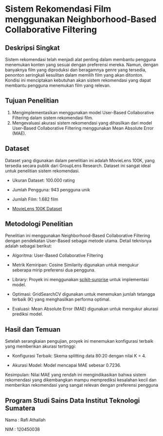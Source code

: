 # Sistem Rekomendasi Film menggunakan Neighborhood-Based Collaborative Filtering

## Deskripsi Singkat

Sistem rekomendasi telah menjadi alat penting dalam membantu pengguna menemukan konten yang sesuai dengan preferensi mereka. Namun, dengan banyaknya film yang diproduksi dan beragamnya genre yang tersedia, penonton seringkali kesulitan dalam memilih film yang akan ditonton. Kondisi ini menciptakan kebutuhan akan sistem rekomendasi yang dapat membantu pengguna menemukan film yang relevan.

## Tujuan Penelitian
1. Mengimplementasikan menggunakan model User-Based Collaborative Filtering dalam sistem rekomendasi film.
2. Mengevaluasi akurasi sistem rekomendasi yang dihasilkan dari model User-Based Collaborative Filtering menggunakan Mean Absolute Error (MAE).


## Dataset
Dataset yang digunakan dalam penelitian ini adalah MovieLens 100K, yang tersedia secara publik dari GroupLens Research. Dataset ini sangat ideal untuk penelitian sistem rekomendasi.

- Ukuran Dataset: 100.000 rating

- Jumlah Pengguna: 943 pengguna unik

- Jumlah Film: 1.682 film

- [MovieLens 100K Dataset](https://grouplens.org/datasets/movielens/100k/)

## Metodologi Penelitian 
Penelitian ini menggunakan Neighborhood-Based Collaborative Filtering dengan pendekatan User-Based sebagai metode utama. Detail teknisnya adalah sebagai berikut:

- Algoritma: User-Based Collaborative Filtering

- Metrik Kemiripan: Cosine Similarity digunakan untuk mengukur seberapa mirip preferensi dua pengguna.

- Library: Proyek ini menggunakan [scikit-surprise](https://surpriselib.com/)  untuk implementasi model.

- Optimasi: GridSearchCV digunakan untuk menemukan jumlah tetangga terbaik (K) yang menghasilkan performa optimal.

- Evaluasi: Mean Absolute Error (MAE) digunakan untuk mengukur akurasi prediksi model.

## Hasil dan Temuan
Setelah serangkaian pengujian, proyek ini menemukan konfigurasi terbaik yang memberikan akurasi tertinggi:

- Konfigurasi Terbaik: Skema splitting data 80:20 dengan nilai K = 4.

- Akurasi Model: Model mencapai MAE sebesar 0.7236.

Kesimpulan: Nilai MAE yang rendah ini mengindikasikan bahwa sistem rekomendasi yang dikembangkan mampu memprediksi kesalahan kecil dan memberikan rekomendasi yang sangat relevan dengan preferensi pengguna

## Program Studi Sains Data Institut Teknologi Sumatera 
Nama : Rafi Athallah 

NIM : 120450038 

